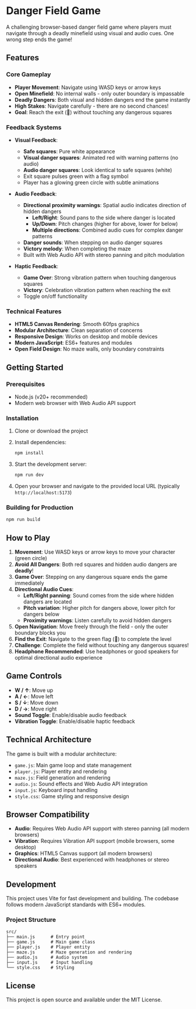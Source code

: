 # Danger Field Game

A challenging browser-based danger field game where players must navigate through a deadly minefield using visual and audio cues. One wrong step ends the game!

## Features

### Core Gameplay
- **Player Movement**: Navigate using WASD keys or arrow keys
- **Open Minefield**: No internal walls - only outer boundary is impassable
- **Deadly Dangers**: Both visual and hidden dangers end the game instantly
- **High Stakes**: Navigate carefully - there are no second chances!
- **Goal**: Reach the exit (🏁) without touching any dangerous squares

### Feedback Systems
- **Visual Feedback**: 
  - **Safe squares**: Pure white appearance
  - **Visual danger squares**: Animated red with warning patterns (no audio)
  - **Audio danger squares**: Look identical to safe squares (white)
  - Exit square pulses green with a flag symbol
  - Player has a glowing green circle with subtle animations

- **Audio Feedback**: 
  - **Directional proximity warnings**: Spatial audio indicates direction of hidden dangers
    - **Left/Right**: Sound pans to the side where danger is located
    - **Up/Down**: Pitch changes (higher for above, lower for below)
    - **Multiple directions**: Combined audio cues for complex danger patterns
  - **Danger sounds**: When stepping on audio danger squares
  - **Victory melody**: When completing the maze
  - Built with Web Audio API with stereo panning and pitch modulation

- **Haptic Feedback**: 
  - **Game Over**: Strong vibration pattern when touching dangerous squares
  - **Victory**: Celebration vibration pattern when reaching the exit
  - Toggle on/off functionality

### Technical Features
- **HTML5 Canvas Rendering**: Smooth 60fps graphics
- **Modular Architecture**: Clean separation of concerns
- **Responsive Design**: Works on desktop and mobile devices
- **Modern JavaScript**: ES6+ features and modules
- **Open Field Design**: No maze walls, only boundary constraints

## Getting Started

### Prerequisites
- Node.js (v20+ recommended)
- Modern web browser with Web Audio API support

### Installation
1. Clone or download the project
2. Install dependencies:
   ```bash
   npm install
   ```

3. Start the development server:
   ```bash
   npm run dev
   ```

4. Open your browser and navigate to the provided local URL (typically `http://localhost:5173`)

### Building for Production
```bash
npm run build
```

## How to Play

1. **Movement**: Use WASD keys or arrow keys to move your character (green circle)
2. **Avoid All Dangers**: Both red squares and hidden audio dangers are **deadly**!
3. **Game Over**: Stepping on any dangerous square ends the game immediately
4. **Directional Audio Cues**: 
   - **Left/Right panning**: Sound comes from the side where hidden dangers are located
   - **Pitch variation**: Higher pitch for dangers above, lower pitch for dangers below
   - **Proximity warnings**: Listen carefully to avoid hidden dangers
5. **Open Navigation**: Move freely through the field - only the outer boundary blocks you
6. **Find the Exit**: Navigate to the green flag (🏁) to complete the level
7. **Challenge**: Complete the field without touching any dangerous squares!
8. **Headphone Recommended**: Use headphones or good speakers for optimal directional audio experience

## Game Controls

- **W / ↑**: Move up
- **A / ←**: Move left  
- **S / ↓**: Move down
- **D / →**: Move right
- **Sound Toggle**: Enable/disable audio feedback
- **Vibration Toggle**: Enable/disable haptic feedback

## Technical Architecture

The game is built with a modular architecture:

- `game.js`: Main game loop and state management
- `player.js`: Player entity and rendering
- `maze.js`: Field generation and rendering
- `audio.js`: Sound effects and Web Audio API integration  
- `input.js`: Keyboard input handling
- `style.css`: Game styling and responsive design

## Browser Compatibility

- **Audio**: Requires Web Audio API support with stereo panning (all modern browsers)
- **Vibration**: Requires Vibration API support (mobile browsers, some desktop)
- **Graphics**: HTML5 Canvas support (all modern browsers)
- **Directional Audio**: Best experienced with headphones or stereo speakers

## Development

This project uses Vite for fast development and building. The codebase follows modern JavaScript standards with ES6+ modules.

### Project Structure
```
src/
├── main.js      # Entry point
├── game.js      # Main game class
├── player.js    # Player entity
├── maze.js      # Maze generation and rendering
├── audio.js     # Audio system
├── input.js     # Input handling
└── style.css    # Styling
```

## License

This project is open source and available under the MIT License.
